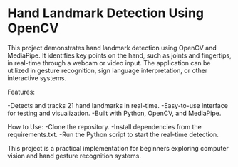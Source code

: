 # Hand Landmark Detection Using OpenCV

This project demonstrates hand landmark detection using OpenCV and MediaPipe. It identifies key points on the hand, such as joints and fingertips, in real-time through a webcam or video input. The application can be utilized in gesture recognition, sign language interpretation, or other interactive systems.

Features:

-Detects and tracks 21 hand landmarks in real-time.
-Easy-to-use interface for testing and visualization.
-Built with Python, OpenCV, and MediaPipe.

How to Use:
-Clone the repository.
-Install dependencies from the requirements.txt.
-Run the Python script to start the real-time detection.
 
This project is a practical implementation for beginners exploring computer vision and hand gesture recognition systems.







